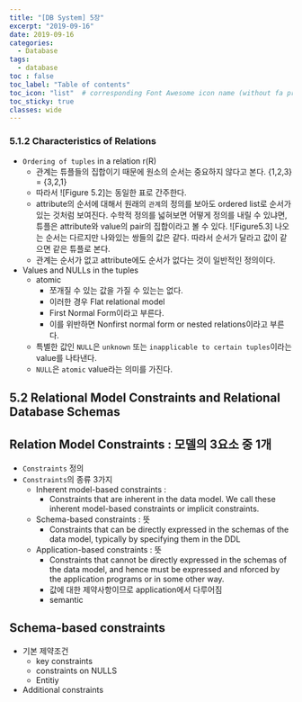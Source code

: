 ```yaml
---
title: "[DB System] 5장"
excerpt: "2019-09-16"
date: 2019-09-16
categories:
  - Database
tags:
  - database
toc : false
toc_label: "Table of contents"
toc_icon: "list"  # corresponding Font Awesome icon name (without fa prefix)
toc_sticky: true
classes: wide
---
```



### 5.1.2 Characteristics of Relations

- `Ordering of tuples` in a relation r(R)  
  - 관계는 튜플들의 집합이기 때문에 원소의 순서는 중요하지 않다고 본다. {1,2,3} = {3,2,1}
  - 따라서 ![Figure 5.2]는 동일한 표로 간주한다.
  - attribute의 순서에 대해서 원래의 `관계`의 정의를 보아도 ordered list로 순서가 있는 것처럼 보여진다. 수학적 정의를 넓혀보면 어떻게 정의를 내릴 수 있냐면, 튜플은 attribute와 value의 pair의 집합이라고 볼 수 있다. ![Figure5.3] 나오는 순서는 다르지만 나와있는 쌍들의 값은 같다. 따라서 순서가 달라고 값이 같으면 같은 튜플로 본다.
  - 관계는 순서가 없고 attribute에도 순서가 없다는 것이 일반적인 정의이다. 
- Values and NULLs in the tuples
  - atomic
    - 쪼개질 수 있는 값을 가질 수 있는는 없다.
    - 이러한 경우 Flat relational model
    - First Normal Form이라고 부른다.
    - 이를 위반하면 Nonfirst normal form or nested relations이라고 부른다.
  - 특별한 값인 `NULL`은 `unknown` 또는 `inapplicable to certain tuples`이라는 value를 나타낸다.
  - `NULL`은 `atomic` value라는 의미를 가진다. 

## 5.2  Relational Model Constraints and Relational Database Schemas

## Relation Model Constraints : 모델의 3요소 중 1개

- `Constraints` 정의
- `Constraints`의 종류 3가지
  - Inherent model-based constraints : 
    - Constraints that are inherent in the data model. We call these inherent model-based constraints or implicit constraints.
  - Schema-based constraints : 뜻
    -   Constraints that can be directly expressed in the schemas of the data model, typically by specifying them in the DDL 
  - Application-based constraints : 뜻
    - Constraints that cannot be directly expressed in the schemas of the data model, and hence must be expressed and nforced by the application programs or in some other way. 
    - 값에 대한 제약사항이므로 application에서 다루어짐
    - semantic

## Schema-based constraints

- 기본 제약조건
  - key constraints
  - constraints on NULLS
  - Entitiy
- Additional constraints